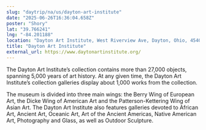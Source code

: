 ```yaml
---
slug: "daytrip/na/us/dayton-art-institute"
date: "2025-06-26T16:36:04.658Z"
poster: "Shory"
lat: "39.766241"
lng: "-84.201188"
location: "Dayton Art Institute, West Riverview Ave, Dayton, Ohio, 45402 United States"
title: "Dayton Art Institute"
external_url: https://www.daytonartinstitute.org/
---
```

The Dayton Art Institute’s collection contains more than 27,000 objects, spanning 5,000 years of art history. At any given time, the Dayton Art Institute’s collection galleries display about 1,000 works from the collection.

The museum is divided into three main wings: the Berry Wing of European Art, the Dicke Wing of American Art and the Patterson-Kettering Wing of Asian Art. The Dayton Art Institute also features galleries devoted to African Art, Ancient Art, Oceanic Art, Art of the Ancient Americas, Native American Art, Photography and Glass, as well as Outdoor Sculpture.
